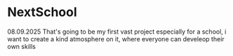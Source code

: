 # NextSchool
08.09.2025
That's going to be my first vast project especially for a school, i want to create a kind atmosphere on it, where everyone can develeop their own skills
